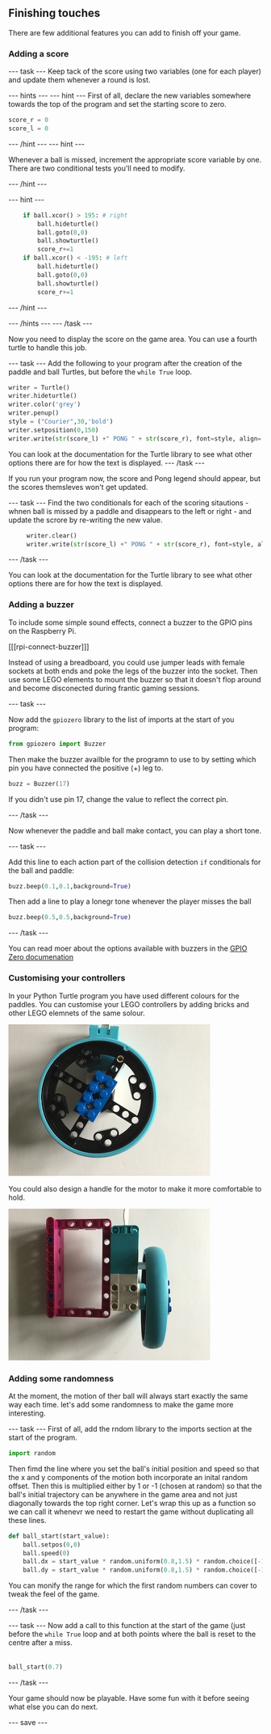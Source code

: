## Finishing touches

There are few additional features you can add to finish off your game.

### Adding a score

--- task ---
Keep tack of the score using two variables (one for each player) and update them whenever a round is lost.

--- hints ---
--- hint ---
First of all, declare the new variables somewhere towards the top of the program and set the starting score to zero.

```python
score_r = 0
score_l = 0
```
--- /hint ---
--- hint ---

Whenever a ball is missed, increment the appropriate score variable by one. There are two conditional tests you'll need to modify.


--- /hint ---

--- hint ---
```python
    if ball.xcor() > 195: # right
        ball.hideturtle()
        ball.goto(0,0)
        ball.showturtle()
        score_r+=1
    if ball.xcor() < -195: # left
        ball.hideturtle()
        ball.goto(0,0)
        ball.showturtle()
        score_r+=1
```
--- /hint ---

--- /hints ---
--- /task ---

Now you need to display the score on the game area. You can use a fourth turtle to handle this job.

--- task ---
Add the following to your program after the creation of the paddle and ball Turtles, but before the `while True` loop.

```python
writer = Turtle()
writer.hideturtle()
writer.color('grey')
writer.penup()
style = ("Courier",30,'bold')
writer.setposition(0,150)
writer.write(str(score_l) +" PONG " + str(score_r), font=style, align='center')
```

You can look at the documentation for the Turtle library to see what other options there are for how the text is displayed. 
--- /task ---

If you run your program now, the score and Pong legend should appear, but the scores themsleves won't get updated.  

--- task ---
Find the two conditionals for each of the scoring sitautions - whnen ball is missed by a paddle and disappears to the left or right - and update the scrore by re-writing the new value. 

```python
     writer.clear()
     writer.write(str(score_l) +" PONG " + str(score_r), font=style, align='center')
```

--- /task ---

You can look at the documentation for the Turtle library to see what other options there are for how the text is displayed. 

### Adding a buzzer

To include some simple sound effects, connect a buzzer to the GPIO pins on the Raspberry Pi.

[[[rpi-connect-buzzer]]]


Instead of using a breadboard, you could use jumper leads with female sockets at both ends and poke the legs of the buzzer into the socket. Then use some LEGO elements to mount the buzzer so that it doesn't flop around and become disconected during frantic gaming sessions.



--- task ---

Now add the `gpiozero` library to the list of imports at the start of you program:

```python
from gpiozero import Buzzer
```

Then make the buzzer availble for the programn to use to by setting which pin you have connected the positive (+) leg to.

```python
buzz = Buzzer(17)
```
If you didn't use pin 17, change the value to reflect the correct pin.


--- /task ---

Now whenever the paddle and ball make contact, you can play a short tone.

--- task ---

Add this line to each action part of the collision detection `if` conditionals for the ball and paddle:

```python
buzz.beep(0.1,0.1,background=True)
```

Then add a  line to play a lonegr tone whenever the player misses the ball

```python
buzz.beep(0.5,0.5,background=True)
```

--- /task ---


You can read moer about the options available with buzzers in the [GPIO Zero documenation](https://gpiozero.readthedocs.io/en/stable/api_output.html#buzzer)

### Customising your controllers

In your Python Turtle program you have used different colours for the paddles. You can customise your LEGO controllers by adding bricks and other LEGO elemnets of the same solour.

![coloured blocks on wheel](images/blue_wheel.JPG)

You could also design a handle for the motor to make it more comfortable to hold.

![handle for controller](images/handle.JPG)

### Adding some randomness

At the moment, the motion of ther ball will always start exactly the same way each time. let's add some randomness to make the game more interesting.

--- task ---
First of all, add the rndom library to the imports section at the start of the program.

```python
import random
```

Then fimd the line where you set the ball's initial position and  speed so that the x and y components of the motion both incorporate an inital random offset. Then this is multiplied either by 1 or -1 (chosen at random) so that the ball's initial trajectory can be anywhere in the game area and not just diagonally towards the top right corner. Let's wrap this up as a function so we can call it whenevr we need to restart the game without duplicating all these lines. 
 
```python
def ball_start(start_value):
    ball.setpos(0,0)
    ball.speed(0)
    ball.dx = start_value * random.uniform(0.8,1.5) * random.choice([-1,1])
    ball.dy = start_value * random.uniform(0.8,1.5) * random.choice([-1,1])
```
You can monify the range for which the first random numbers can cover to tweak the feel of the game. 
 
--- /task ---

--- task ---
Now add a call to this function at the start of the game (just before the `while True` loop and at both points where the ball is reset to the centre after a miss.

```python

ball_start(0.7)
```
--- /task ---

Your game should now be playable. Have some fun with it before seeing what else you can do next. 

--- save ---